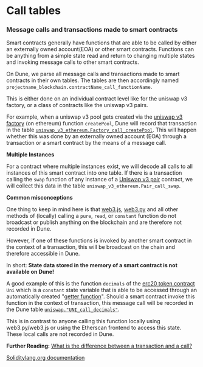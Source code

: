 # Call tables

### **Message** **calls and transactions made to smart contracts**

Smart contracts generally have functions that are able to be called by either an externally owned account(EOA) or other smart contracts. Functions can be anything from a simple state read and return to changing multiple states and invoking message calls to other smart contracts.

On Dune, we parse all message calls and transactions made to smart contracts in their own tables. The tables are then accordingly named `projectname_blockchain.contractName_call_functionName`.

This is either done on an individual contract level like for the uniswap v3 factory, or a class of contracts like the uniswap v3 pairs.

For example, when a uniswap v3 pool gets created via the [uniswap v3 factory](https://etherscan.io/address/0x1f98431c8ad98523631ae4a59f267346ea31f984#code) (on ethereum) function `createPool`, Dune will record that transaction in the table [`uniswap_v3_ethereum.Factory_call_createPool`](https://dune.com/queries/735856). This will happen whether this was done by an externally owned account (EOA) through a transaction or a smart contract by the means of a message call.

**Multiple Instances**

For a contract where multiple instances exist, we will decode all calls to all instances of this smart contract into one table. If there is a transaction calling the `swap` function of any instance of a [Uniswap v3 pair](https://etherscan.io/address/0x8f8ef111b67c04eb1641f5ff19ee54cda062f163#writeContract) contract, we will collect this data in the table `uniswap_v3_ethereum.Pair_call_swap`.

**Common misconceptions**

One thing to keep in mind here is that [web3.js](https://web3js.readthedocs.io/), [web3.py](https://web3py.readthedocs.io/en/stable/) and all other methods of (locally) calling a `pure`, `read`, or `constant` function do not broadcast or publish anything on the blockchain and are therefore not recorded in Dune.

However, if one of these functions is invoked by another smart contract in the context of a transaction, this will be broadcast on the chain and therefore accessible in Dune.

In short: **State data stored in the memory of a smart contract is not available on Dune!**

A good example of this is the function `decimals` of the [erc20 token contract](https://etherscan.io/token/0x1f9840a85d5af5bf1d1762f925bdaddc4201f984#readContract) `Uni` which is a `constant` state variable that is able to be accessed through an automatically created "[getter function](https://docs.soliditylang.org/en/v0.7.4/contracts.html#getter-functions)". Should a smart contract invoke this function in the context of transaction, this message call will be recorded in the Dune table [`uniswap."UNI_call_decimals"`](https://dune.com/queries/741354).

This is in contrast to anyone calling this function locally using web3.py/web3.js or using the Etherscan frontend to access this state. These local calls are not recorded in Dune.

**Further Reading:**
[What is the difference between a transaction and a call?](https://ethereum.stackexchange.com/questions/765/what-is-the-difference-between-a-transaction-and-a-call)

[Soliditylang.org documentation](https://docs.soliditylang.org/en/v0.8.13/contracts.html#function-visibility)
